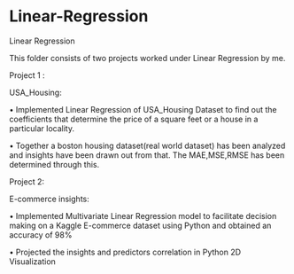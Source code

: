 # Linear-Regression
Linear Regression


This  folder consists of two projects worked under Linear Regression by me.

Project 1 :

USA_Housing:

• Implemented Linear Regression of USA_Housing Dataset to find out the coefficients that determine the price of a square feet or a house in a particular locality. 

•	Together a boston housing dataset(real world dataset) has been analyzed and insights have been drawn out from that. The MAE,MSE,RMSE has been determined through this.

Project 2:

E-commerce insights:

•	Implemented Multivariate Linear Regression model to facilitate decision making on a Kaggle E-commerce dataset using Python and obtained an accuracy of 98%

•	Projected the insights and predictors correlation in Python 2D Visualization
